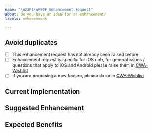 ```yaml
---
name: "\u23F1\uFE0F Enhancement Request"
about: Do you have an idea for an enhancement?
labels: enhancement

---
```

<!--
Thanks for proposing an enhancement 🙌 ❤️

Before opening a new issue, please make sure that we do not have any duplicates already open. You can ensure this by searching the issue list for this repository. If there is a duplicate, please close your issue and add a comment to the existing issue instead.
-->

## Avoid duplicates
* [ ] This enhancement request has not already been raised before
* [ ] Enhancement request is specific for iOS only, for general issues / questions that apply to iOS and Android please raise them in [CWA-Wishlist](https://github.com/corona-warn-app/cwa-wishlist)
* [ ] If you are proposing a new feature, please do so in [CWA-Wishlist](https://github.com/corona-warn-app/cwa-wishlist)

## Current Implementation
<!-- Describe or point to the current implementation that you would like to see improved -->

## Suggested Enhancement
<!-- Outline the idea of your enhancement, by e.g., describing the algorithm you propose. You can also create a Pull Request to outline your idea -->

## Expected Benefits
<!-- Summarize how your enhancement could aid the implementation (performance, readability, memory consumption, battery consumption, etc.). Please also back up with measurements or give detailed explanations for reduced runtimes, memory consumption, etc.  -->

